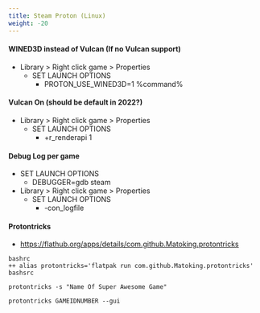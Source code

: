 ```yaml
---
title: Steam Proton (Linux)
weight: -20
---
```


#### WINED3D instead of Vulcan (If no Vulcan support)
- Library > Right click game > Properties
    - SET LAUNCH OPTIONS
        - PROTON_USE_WINED3D=1 %command%

#### Vulcan On (should be default in 2022?)
- Library > Right click game > Properties
    - SET LAUNCH OPTIONS
        - +r_renderapi 1

#### Debug Log per game
- SET LAUNCH OPTIONS
    - DEBUGGER=gdb steam
- Library > Right click game > Properties
    - SET LAUNCH OPTIONS
        - -con_logfile

#### Protontricks
- https://flathub.org/apps/details/com.github.Matoking.protontricks
```
bashrc
++ alias protontricks='flatpak run com.github.Matoking.protontricks'
bashsrc
```
```
protontricks -s "Name Of Super Awesome Game"
```
```
protontricks GAMEIDNUMBER --gui
```
